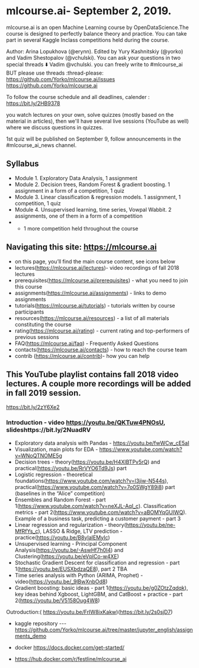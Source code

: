 
[](https://github.com/pursh2002/mlcourse.ai-September-2-2019/blob/master/ods_stickers.jpg?raw=true)

# mlcourse.ai- September 2, 2019. 
mlcourse.ai is an open Machine Learning course by OpenDataScience.The course is designed to perfectly balance theory and practice. You can take part in several Kaggle Inclass competitions held during the course. 

Author: Arina Lopukhova (@erynn). Edited by Yury Kashnitskiy (@yorko) and Vadim Shestopalov (@vchulski).
You can ask your questions in two special threads :arrow_down:  Vadim @vchulski.
you can freely write to #mlcourse_ai  BUT please use threads :thread-please:
https://github.com/Yorko/mlcourse.ai/issues
https://github.com/Yorko/mlcourse.ai

To follow the course schedule and all deadlines, calender : https://bit.ly/2HB9378

you watch lectures on your own, solve quizzes (mostly based on the material in articles), then we'll have several live sessions (YouTube as well) where we discuss questions in quizzes. 

1st quiz will be published on September 9, 
follow announcements in the #mlcourse_ai_news channel.


## Syllabus
- Module 1. Exploratory Data Analysis, 1 assignment
- Module 2. Decision trees, Random Forest & gradient boosting. 1 assignment in a form of a competition, 1 quiz
- Module 3. Linear classification & regression models. 1 assignment, 1 competition, 1 quiz
- Module 4. Unsupervised learning, time series, Vowpal Wabbit. 2 assignments, one of them in a form of a competition
- + 1 more competition held throughout the course

## Navigating this site: https://mlcourse.ai

- on this page, you’ll find the main course content, see icons below
- lectures(https://mlcourse.ai/lectures)- video recordings of fall 2018 lectures
- prerequisites(https://mlcourse.ai/prerequisites) - what you need to join this course
- assignments(https://mlcourse.ai/assignments) - links to demo assignments
- tutorials(https://mlcourse.ai/tutorials) - tutorials written by course participants
- resources(https://mlcourse.ai/resources) - a list of all materials constituting the course
- rating(https://mlcourse.ai/rating) - current rating and top-performers of previous sessions
- FAQ(https://mlcourse.ai/faq) - Frequently Asked Questions
- contacts(https://mlcourse.ai/contacts) - how to reach the course team
- contrib (https://mlcourse.ai/contrib)- how you can help

## This YouTube playlist contains fall 2018 video lectures. A couple more recordings will be added in fall 2019 session.
https://bit.ly/2zY6Xe2

### Introduction - video https://youtu.be/QKTuw4PNOsU, slideshttps://bit.ly/2NuadRV

- Exploratory data analysis with Pandas - https://youtu.be/fwWCw_cE5aI
- Visualization, main plots for EDA - https://www.youtube.com/watch?v=WNoQTNOME5g
- Decision trees - theory(https://youtu.be/H4XlBTPv5rQ) and practical(https://youtu.be/RrVYO6Td9Js) part
- Logistic regression - theoretical foundations(https://www.youtube.com/watch?v=l3jiw-N544s), practical(https://www.youtube.com/watch?v=7o0SWgY89i8) part (baselines in the “Alice” competition)
- Ensembles and Random Forest - part 1(https://www.youtube.com/watch?v=neXJL-AqI_c). Classification metrics - part 2(https://www.youtube.com/watch?v=aBOMYqGUlWQ). Example of a business task, predicting a customer payment - part 3
- Linear regression and regularization - theory(https://youtu.be/ne-MfRfYs_c), LASSO & Ridge, LTV prediction - practice(https://youtu.be/B8yIaIEMyIc)
- Unsupervised learning - Principal Component Analysis(https://youtu.be/-AswHf7h0I4) and Clustering(https://youtu.be/eVplCo-w4XE)
- Stochastic Gradient Descent for classification and regression - part 1(https://youtu.be/EUSXbdzaQE8), part 2 TBA
- Time series analysis with Python (ARIMA, Prophet) - video(https://youtu.be/_9lBwXnbOd8)
- Gradient boosting: basic ideas - part 1(https://youtu.be/g0ZOtzZqdqk), key ideas behind Xgboost, LightGBM, and CatBoost + practice - part 2(https://youtu.be/V5158Oug4W8)

Outroduction:( https://youtu.be/FrIW8ixKakw)(https://bit.ly/2s0sjD7)

- kaggle repository --- https://github.com/Yorko/mlcourse.ai/tree/master/jupyter_english/assignments_demo

- docker https://docs.docker.com/get-started/
- https://hub.docker.com/r/festline/mlcourse_ai
